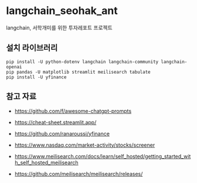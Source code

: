 # langchain_seohak_ant
langchain, 서학개미를 위한 투자레포트 프로젝트

## 설치 라이브러리
```
pip install -U python-dotenv langchain langchain-community langchain-openai 
pip pandas -U matplotlib streamlit meilisearch tabulate
pip install -U yfinance
```

## 참고 자료
- https://github.com/f/awesome-chatgpt-prompts
- https://cheat-sheet.streamlit.app/

- https://github.com/ranaroussi/yfinance
- https://www.nasdaq.com/market-activity/stocks/screener

- https://www.meilisearch.com/docs/learn/self_hosted/getting_started_with_self_hosted_meilisearch
- https://github.com/meilisearch/meilisearch/releases/